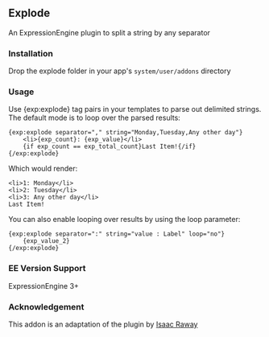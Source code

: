 ## Explode

An ExpressionEngine plugin to split a string by any separator


### Installation

Drop the explode folder in your app's `system/user/addons` directory


### Usage

Use {exp:explode} tag pairs in your templates to parse out delimited strings. The default mode is to loop over the parsed results:

    {exp:explode separator="," string="Monday,Tuesday,Any other day"}
        <li>{exp_count}: {exp_value}</li>
        {if exp_count == exp_total_count}Last Item!{/if}
    {/exp:explode}

Which would render:

    <li>1: Monday</li>
    <li>2: Tuesday</li>
    <li>3: Any other day</li>
    Last Item!

You can also enable looping over results by using the loop parameter:

    {exp:explode separator=":" string="value : Label" loop="no"}
        {exp_value_2}
    {/exp:explode}



### EE Version Support

ExpressionEngine 3+

### Acknowledgement

This addon is an adaptation of the plugin by [Isaac Raway](https://devot-ee.com/add-ons/explode)
